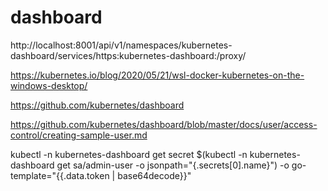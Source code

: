 # dashboard
http://localhost:8001/api/v1/namespaces/kubernetes-dashboard/services/https:kubernetes-dashboard:/proxy/


https://kubernetes.io/blog/2020/05/21/wsl-docker-kubernetes-on-the-windows-desktop/

https://github.com/kubernetes/dashboard

https://github.com/kubernetes/dashboard/blob/master/docs/user/access-control/creating-sample-user.md

kubectl -n kubernetes-dashboard get secret $(kubectl -n kubernetes-dashboard get sa/admin-user -o jsonpath="{.secrets[0].name}") -o go-template="{{.data.token | base64decode}}"
